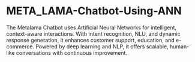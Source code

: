 # META_LAMA-Chatbot-Using-ANN
The Metalama Chatbot uses Artificial Neural Networks for intelligent, context-aware interactions. With intent recognition, NLU, and dynamic response generation, it enhances customer support, education, and e-commerce. Powered by deep learning and NLP, it offers scalable, human-like conversations with continuous improvement.
